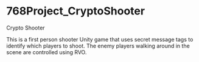 768Project_CryptoShooter
========================

Crypto Shooter

This is a first person shooter Unity game that uses secret message tags to identify which players to shoot.
The enemy players walking around in the scene are controlled using RVO.
